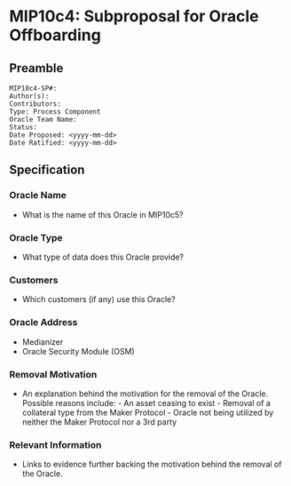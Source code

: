 # MIP10c4: Subproposal for Oracle Offboarding

## Preamble
```
MIP10c4-SP#: 
Author(s):
Contributors:
Type: Process Component
Oracle Team Name:
Status:
Date Proposed: <yyyy-mm-dd>
Date Ratified: <yyyy-mm-dd>
``` 

## Specification

### Oracle Name
- What is the name of this Oracle in MIP10c5?

### Oracle Type
- What type of data does this Oracle provide?

### Customers
- Which customers (if any) use this Oracle?

### Oracle Address
- Medianizer <contract address>
- Oracle Security Module (OSM) <contract address>
        
### Removal Motivation
- An explanation behind the motivation for the removal of the Oracle. Possible reasons include:
      - An asset ceasing to exist 
      - Removal of a collateral type from the Maker Protocol
      - Oracle not being utilized by neither the Maker Protocol nor a 3rd party
    				
### Relevant Information
-  Links to evidence further backing the motivation behind the removal of the Oracle.